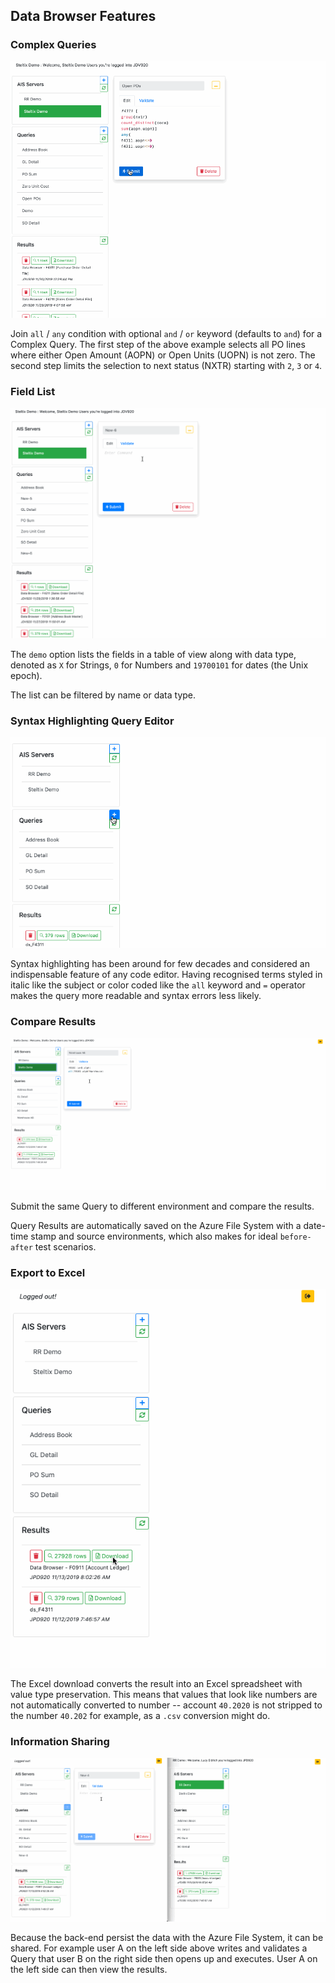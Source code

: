 ## Data Browser Features

### Complex Queries

![Complex Query](./complex-query.gif)

Join `all` / `any` condition with optional `and` / `or` keyword (defaults to `and`) for a Complex Query.  The first step of the above example selects all PO lines where either Open Amount (AOPN) or Open Units (UOPN) is not zero.  The second step limits the selection to next status (NXTR) starting with `2`, `3` or `4`.

### Field List

![Field List](./demo.gif)

The `demo` option lists the fields in a table of view along with data type, denoted as `X` for Strings, `0` for Numbers and `19700101` for dates (the Unix epoch).

The list can be filtered by name or data type.

### Syntax Highlighting Query Editor

![Editor Syntax Highlighting](./editor.gif)

Syntax highlighting has been around for few decades and considered an indispensable feature of any code editor.  Having recognised terms styled in italic like the subject or color coded like the `all` keyword and `=` operator makes the query more readable and syntax errors less likely.

### Compare Results

![Compare Environments](./compare-environments.gif)

Submit the same Query to different environment and compare the results.

Query Results are automatically saved on the Azure File System with a date-time stamp and source environments, which also makes for ideal `before-after` test scenarios.

### Export to Excel

![Excel Download](./excel-download.gif)

The Excel download converts the result into an Excel spreadsheet with value type preservation.  This means that values that look like numbers are not automatically converted to number -- account `40.2020` is not stripped to the number `40.202` for example, as a `.csv` conversion might do.

### Information Sharing

![Information Sharing](./sharing.gif)

Because the back-end persist the data with the Azure File System, it can be shared.  For example user A on the left side above writes and validates a Query that user B on the right side then opens up and executes.  User A on the left side can then view the results.
